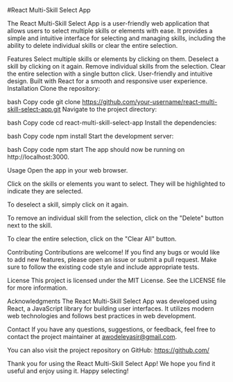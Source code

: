 #React Multi-Skill Select App

The React Multi-Skill Select App is a user-friendly web application that allows users to select multiple skills or elements with ease. It provides a simple and intuitive interface for selecting and managing skills, including the ability to delete individual skills or clear the entire selection.

Features
Select multiple skills or elements by clicking on them.
Deselect a skill by clicking on it again.
Remove individual skills from the selection.
Clear the entire selection with a single button click.
User-friendly and intuitive design.
Built with React for a smooth and responsive user experience.
Installation
Clone the repository:

bash
Copy code
git clone https://github.com/your-username/react-multi-skill-select-app.git
Navigate to the project directory:

bash
Copy code
cd react-multi-skill-select-app
Install the dependencies:

bash
Copy code
npm install
Start the development server:

bash
Copy code
npm start
The app should now be running on http://localhost:3000.

Usage
Open the app in your web browser.

Click on the skills or elements you want to select. They will be highlighted to indicate they are selected.

To deselect a skill, simply click on it again.

To remove an individual skill from the selection, click on the "Delete" button next to the skill.

To clear the entire selection, click on the "Clear All" button.

Contributing
Contributions are welcome! If you find any bugs or would like to add new features, please open an issue or submit a pull request. Make sure to follow the existing code style and include appropriate tests.

License
This project is licensed under the MIT License. See the LICENSE file for more information.

Acknowledgments
The React Multi-Skill Select App was developed using React, a JavaScript library for building user interfaces. It utilizes modern web technologies and follows best practices in web development.


Contact
If you have any questions, suggestions, or feedback, feel free to contact the project maintainer at awodeleyasir@gmail.com.

You can also visit the project repository on GitHub: https://github.com/

Thank you for using the React Multi-Skill Select App! We hope you find it useful and enjoy using it. Happy selecting!
